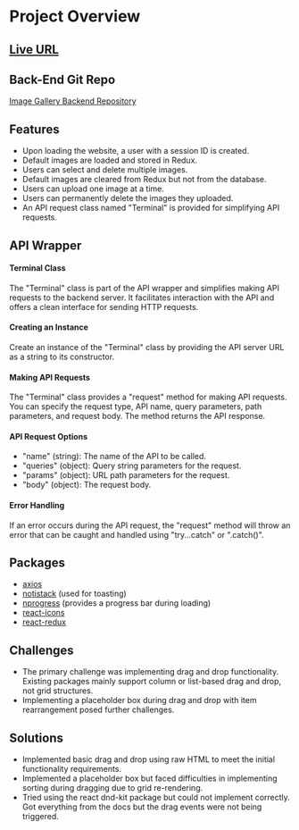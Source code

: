 # Project Overview

## [Live URL](https://image-gallery-bucy.onrender.com)

## Back-End Git Repo
[Image Gallery Backend Repository](https://github.com/Yeasir-Hossain/image-gallery-backend)

## Features
- Upon loading the website, a user with a session ID is created.
- Default images are loaded and stored in Redux.
- Users can select and delete multiple images.
- Default images are cleared from Redux but not from the database.
- Users can upload one image at a time.
- Users can permanently delete the images they uploaded.
- An API request class named "Terminal" is provided for simplifying API requests.

## API Wrapper

#### Terminal Class
The "Terminal" class is part of the API wrapper and simplifies making API requests to the backend server. It facilitates interaction with the API and offers a clean interface for sending HTTP requests.

#### Creating an Instance
Create an instance of the "Terminal" class by providing the API server URL as a string to its constructor.

#### Making API Requests
The "Terminal" class provides a "request" method for making API requests. You can specify the request type, API name, query parameters, path parameters, and request body. The method returns the API response.

#### API Request Options
- "name" (string): The name of the API to be called.
- "queries" (object): Query string parameters for the request.
- "params" (object): URL path parameters for the request.
- "body" (object): The request body.

#### Error Handling
If an error occurs during the API request, the "request" method will throw an error that can be caught and handled using "try...catch" or ".catch()".

## Packages
- [axios](https://www.npmjs.com/package/axios)
- [notistack](https://www.npmjs.com/package/notistack) (used for toasting)
- [nprogress](https://www.npmjs.com/package/nprogress) (provides a progress bar during loading)
- [react-icons](https://www.npmjs.com/package/react-icons)
- [react-redux](https://www.npmjs.com/package/react-redux)

## Challenges
- The primary challenge was implementing drag and drop functionality. Existing packages mainly support column or list-based drag and drop, not grid structures.
- Implementing a placeholder box during drag and drop with item rearrangement posed further challenges.

## Solutions
- Implemented basic drag and drop using raw HTML to meet the initial functionality requirements.
- Implemented a placeholder box but faced difficulties in implementing sorting during dragging due to grid re-rendering.
- Tried using the react dnd-kit package but could not implement correctly. Got everything from the docs but the drag events were not being triggered.
